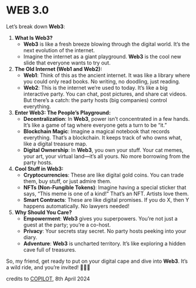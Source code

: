 # WEB 3.0

Let’s break down **Web3**:

1. **What Is Web3?**
   * **Web3** is like a fresh breeze blowing through the digital world. It’s the next evolution of the internet.
   * Imagine the internet as a giant playground. **Web3** is the cool new slide that everyone wants to try out.
2. **The Old Internet (Web1 and Web2):**
   * **Web1**: Think of this as the ancient internet. It was like a library where you could only read books. No writing, no doodling, just reading.
   * **Web2**: This is the internet we’re used to today. It’s like a big interactive party. You can chat, post pictures, and share cat videos. But there’s a catch: the party hosts (big companies) control everything.
3. **Enter Web3: The People’s Playground:**
   * **Decentralization**: In **Web3**, power isn’t concentrated in a few hands. It’s like a game of tag where everyone gets a turn to be “it.”
   * **Blockchain Magic**: Imagine a magical notebook that records everything. That’s a blockchain. It keeps track of who owns what, like a digital treasure map.
   * **Digital Ownership**: In **Web3**, you own your stuff. Your cat memes, your art, your virtual land—it’s all yours. No more borrowing from the party hosts.
4. **Cool Stuff in Web3:**
   * **Cryptocurrencies**: These are like digital gold coins. You can trade them, buy stuff, or just admire them.
   * **NFTs (Non-Fungible Tokens)**: Imagine having a special sticker that says, “This meme is one of a kind!” That’s an NFT. Artists love them.
   * **Smart Contracts**: These are like digital promises. If you do X, then Y happens automatically. No lawyers needed!
5. **Why Should You Care?**
   * **Empowerment**: **Web3** gives you superpowers. You’re not just a guest at the party; you’re a co-host.
   * **Privacy**: Your secrets stay secret. No party hosts peeking into your diary.
   * **Adventure**: **Web3** is uncharted territory. It’s like exploring a hidden cave full of treasures.

So, my friend, get ready to put on your digital cape and dive into **Web3**. It’s a wild ride, and you’re invited! 🚀🌐🔥

credits to [COPILOT](broken-reference), 8th April 2024
